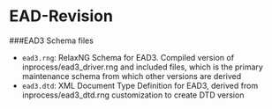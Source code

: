 
EAD-Revision
============

###EAD3 Schema files

* `ead3.rng`: RelaxNG Schema for EAD3. Compiled version of inprocess/ead3_driver.rng and included files, which is the primary maintenance schema from which other versions are derived
* `ead3.dtd`: XML Document Type Definition for EAD3, derived from inprocess/ead3_dtd.rng customization to create DTD version

